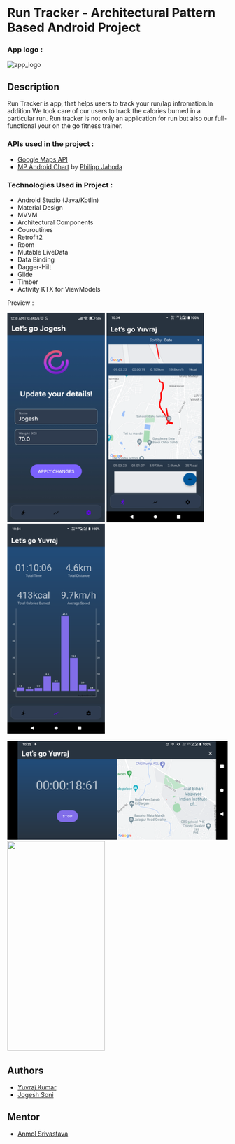 # Run Tracker - Architectural Pattern Based Android Project



### App logo :
![app_logo](https://user-images.githubusercontent.com/95241918/200135501-406aa3fe-58e0-4a79-b3a7-85a40a71c439.png)


## Description

Run Tracker is app, that helps users to track your run/lap infromation.In addition  We took care of our users to track the calories burned in a particular run. Run tracker is not only an application for run but also our full-functional your on the go fitness trainer.


### APIs used in the project :
  * [Google Maps API](https://developers.google.com/maps/documentation/android-sdk)
  * [MP Android Chart](https://github.com/PhilJay/MPAndroidChart) by [Philipp Jahoda](https://github.com/PhilJay)
  

### Technologies Used in Project :
  * Android Studio (Java/Kotlin)
  * Material Design
  * MVVM
  * Architectural Components
  * Couroutines
  * Retrofit2
  * Room
  * Mutable LiveData
  * Data Binding
  * Dagger-Hilt
  * Glide
  * Timber
  * Activity KTX for ViewModels
  
  

  
Preview :

<img src="https://github.com/Spedrick/Step-Tracking-Android-Project/blob/master/Screens/Screenshot_2023-03-12-00-18-44-226_com.example.steptracking.jpg?raw=true" width="223" height="480"/> <img src="https://github.com/Spedrick/Step-Tracking-Android-Project/blob/master/Screens/Screenshot_20230312-103440.png?raw=true" width="223" height="480"/> 
<img src="https://github.com/Spedrick/Step-Tracking-Android-Project/blob/master/Screens/Screenshot_20230312-103448.png?raw=true" width="223" height="480"/>

![Landscape](https://github.com/Spedrick/Step-Tracking-Android-Project/blob/master/Screens/Screenshot_20230312-103537.png?raw=true)
<img src="[https://github.com/Spedrick/Step-Tracking-Android-Project/blob/master/Screens/Screenshot_20230312-103448.png?raw=true](https://github.com/Spedrick/Step-Tracking-Android-Project/blob/master/Screens/Screenshot_20230312-103527.png?raw=true)" width="223" height="480"/>



## Authors
  * [Yuvraj Kumar](https://github.com/Spedrick)
  * [Jogesh Soni](https://github.com/sonijogesh)


## Mentor

  * [Anmol Srivastava](https://github.com/anmol14dev)


